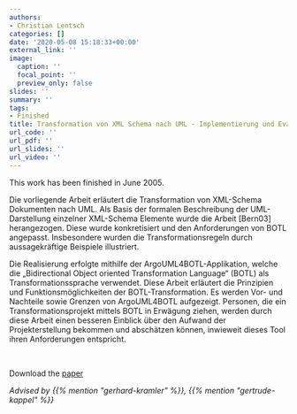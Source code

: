```yaml
---
authors:
- Christian Lentsch
categories: []
date: '2020-05-08 15:18:33+00:00'
external_link: ''
image:
  caption: ''
  focal_point: ''
  preview_only: false
slides: ''
summary: ''
tags:
- Finished
title: Transformation von XML Schema nach UML - Implementierung und Evaluierung
url_code: ''
url_pdf: ''
url_slides: ''
url_video: ''
---
```


This work has been finished in June 2005.

Die vorliegende Arbeit erläutert die Transformation von XML-Schema Dokumenten nach UML. Als Basis der formalen Beschreibung der UML-Darstellung einzelner XML-Schema Elemente wurde die Arbeit \[Bern03\] herangezogen. Diese wurde konkretisiert und den Anforderungen von BOTL angepasst. Insbesondere wurden die Transformationsregeln durch aussagekräftige Beispiele illustriert.

Die Realisierung erfolgte mithilfe der ArgoUML4BOTL-Applikation, welche die „Bidirectional Object oriented Transformation Language“ (BOTL) als Transformationssprache verwendet. Diese Arbeit erläutert die Prinzipien und Funktionsmöglichkeiten der BOTL-Transformation. Es werden Vor- und Nachteile sowie Grenzen von ArgoUML4BOTL aufgezeigt. Personen, die ein Transformationsprojekt mittels BOTL in Erwägung ziehen, werden durch diese Arbeit einen besseren Einblick über den Aufwand der Projekterstellung bekommen und abschätzen können, inwieweit dieses Tool ihren Anforderungen entspricht.

&nbsp;

 Download the [paper](https://www.big.tuwien.ac.at/app/uploads/2016/10/Lentsch_paper.pdf)

*Advised by {{% mention "gerhard-kramler" %}}, {{% mention "gertrude-kappel" %}}*